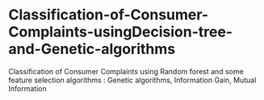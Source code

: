 # Classification-of-Consumer-Complaints-usingDecision-tree-and-Genetic-algorithms
Classification of Consumer Complaints using Random forest and some feature selection algorithms : Genetic algorithms, Information Gain, Mutual Information
